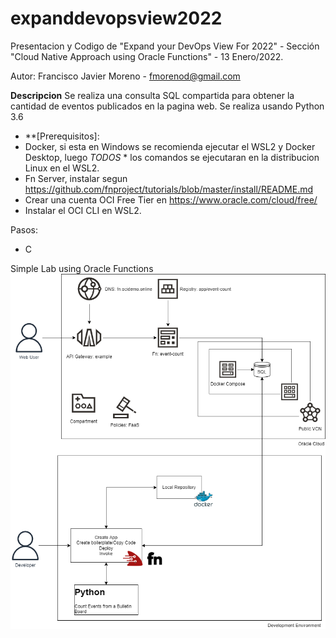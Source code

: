 # expanddevopsview2022
Presentacion y Codigo de "Expand your DevOps View For 2022"  - Sección "Cloud Native Approach using Oracle Functions" - 13 Enero/2022.

Autor: Francisco Javier Moreno - fmorenod@gmail.com

**Descripcion**
Se realiza una consulta SQL compartida para obtener la cantidad de eventos publicados en la pagina web.
Se realiza usando Python 3.6 

- **[Prerequisitos]: 
- Docker, si esta en Windows se recomienda ejecutar el WSL2 y Docker Desktop, luego *TODOS* * los comandos se ejecutaran en la distribucion Linux en el WSL2.
- Fn Server, instalar segun https://github.com/fnproject/tutorials/blob/master/install/README.md
- Crear una cuenta OCI Free Tier en https://www.oracle.com/cloud/free/
- Instalar el OCI CLI en WSL2.

Pasos:
- C


Simple Lab using Oracle Functions
![Lab](../docs/Lab.png)

